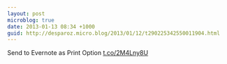 ```yaml
---
layout: post
microblog: true
date: 2013-01-13 08:34 +1000
guid: http://desparoz.micro.blog/2013/01/12/t290225342550011904.html
---
```

Send to Evernote as Print Option [t.co/2M4Lny8U](http://t.co/2M4Lny8U)
